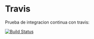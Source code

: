 Travis                                                                                                                                                                 
==========
Prueba de integracion continua con travis:

[![Build Status](https://travis-ci.org/hernantain/TP2-AlgoMon.svg?branch=master)](https://travis-ci.org/hernantain/TP2-AlgoMon)
